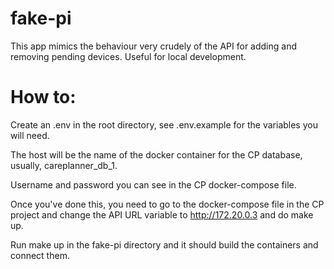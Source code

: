 # fake-pi

This app mimics the behaviour very crudely of the API for adding and removing pending devices. Useful for local development.

# How to:
Create an .env in the root directory, see .env.example for the variables you will need.

The host will be the name of the docker container for the CP database, usually, careplanner_db_1.

Username and password you can see in the CP docker-compose file.

Once you've done this, you need to go to the docker-compose file in the CP project and change the API URL variable to http://172.20.0.3 and do make up.

Run make up in the fake-pi directory and it should build the containers and connect them.
